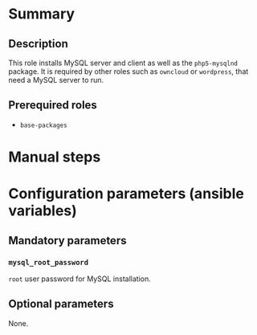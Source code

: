# Summary

## Description

This role installs MySQL server and client as well as the `php5-mysqlnd`
package. It is required by other roles such as `owncloud` or `wordpress`, that
need a MySQL server to run.

## Prerequired roles

- `base-packages`

# Manual steps

# Configuration parameters (ansible variables)

## Mandatory parameters

### `mysql_root_password`

`root` user password for MySQL installation.

## Optional parameters

None.
